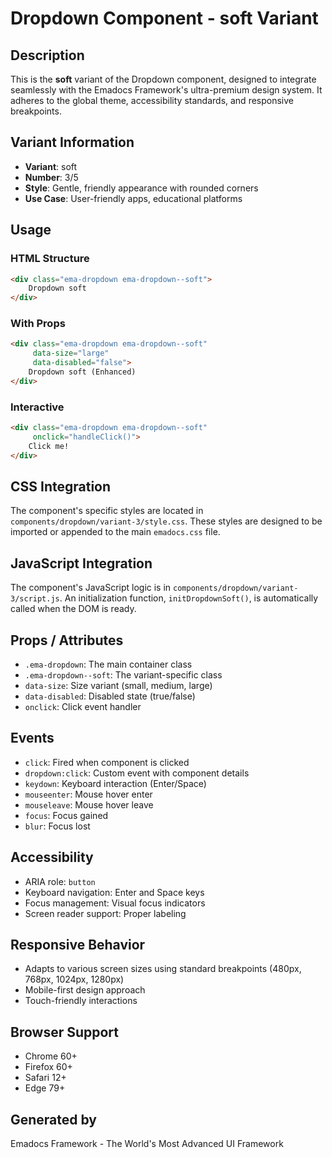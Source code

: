 # Dropdown Component - soft Variant

## Description
This is the **soft** variant of the Dropdown component, designed to integrate seamlessly with the Emadocs Framework's ultra-premium design system. It adheres to the global theme, accessibility standards, and responsive breakpoints.

## Variant Information
- **Variant**: soft
- **Number**: 3/5
- **Style**: Gentle, friendly appearance with rounded corners
- **Use Case**: User-friendly apps, educational platforms

## Usage

### HTML Structure
```html
<div class="ema-dropdown ema-dropdown--soft">
    Dropdown soft
</div>
```

### With Props
```html
<div class="ema-dropdown ema-dropdown--soft" 
     data-size="large" 
     data-disabled="false">
    Dropdown soft (Enhanced)
</div>
```

### Interactive
```html
<div class="ema-dropdown ema-dropdown--soft" 
     onclick="handleClick()">
    Click me!
</div>
```

## CSS Integration
The component's specific styles are located in `components/dropdown/variant-3/style.css`. These styles are designed to be imported or appended to the main `emadocs.css` file.

## JavaScript Integration
The component's JavaScript logic is in `components/dropdown/variant-3/script.js`. An initialization function, `initDropdownSoft()`, is automatically called when the DOM is ready.

## Props / Attributes
- `.ema-dropdown`: The main container class
- `.ema-dropdown--soft`: The variant-specific class
- `data-size`: Size variant (small, medium, large)
- `data-disabled`: Disabled state (true/false)
- `onclick`: Click event handler

## Events
- `click`: Fired when component is clicked
- `dropdown:click`: Custom event with component details
- `keydown`: Keyboard interaction (Enter/Space)
- `mouseenter`: Mouse hover enter
- `mouseleave`: Mouse hover leave
- `focus`: Focus gained
- `blur`: Focus lost

## Accessibility
- ARIA role: `button`
- Keyboard navigation: Enter and Space keys
- Focus management: Visual focus indicators
- Screen reader support: Proper labeling

## Responsive Behavior
- Adapts to various screen sizes using standard breakpoints (480px, 768px, 1024px, 1280px)
- Mobile-first design approach
- Touch-friendly interactions

## Browser Support
- Chrome 60+
- Firefox 60+
- Safari 12+
- Edge 79+

## Generated by
Emadocs Framework - The World's Most Advanced UI Framework
